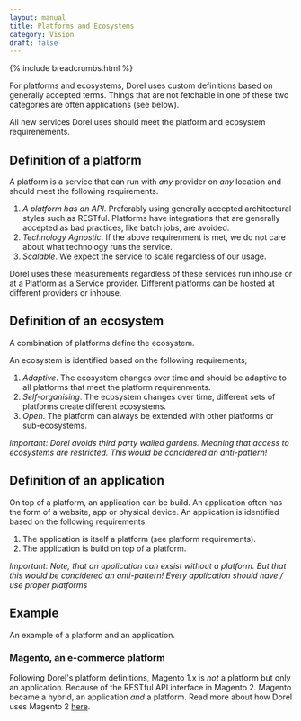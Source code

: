 ```yaml
---
layout: manual
title: Platforms and Ecosystems
category: Vision
draft: false
---
```


{% include breadcrumbs.html %}

For platforms and ecosystems, Dorel uses custom definitions based on generally accepted terms. Things that are not fetchable in one of these two categories are often applications (see below).

All new services Dorel uses should meet the platform and ecosystem requirenements.

## Definition of a platform

A platform is a service that can run with _any_ provider on _any_ location and should meet the following requirements.

1. *A platform has an API*. Preferably using generally accepted architectural styles such as RESTful. Platforms have integrations that are generally accepted as bad practices, like batch jobs, are avoided.
2. *Technology Agnostic*. If the above requirenment is met, we do not care about what technology runs the service.
3. *Scalable*. We expect the service to scale regardless of our usage.

Dorel uses these measurements regardless of these services run inhouse or at a Platform as a Service provider. Different platforms can be hosted at different providers or inhouse.

## Definition of an ecosystem

A combination of platforms define the ecosystem.

An ecosystem is identified based on the following requirements;

1. *Adaptive*. The ecosystem changes over time and should be adaptive to all platforms that meet the platform requirenments.
2. *Self-organising*. The ecosystem changes over time, different sets of platforms create different ecosystems.
3. *Open*. The platform can always be extended with other platforms or sub-ecosystems.

_Important: Dorel avoids third party walled gardens. Meaning that access to ecosystems are restricted. This would be concidered an anti-pattern!_

## Definition of an application

On top of a platform, an application can be build. An application often has the form of a website, app or physical device. An application is identified based on the following requirements.

1. The application is itself a platform (see platform requirements).
2. The application is build on top of a platform.

_Important: Note, that an application can exsist without a platform. But that this would be concidered an anti-pattern! Every application should have / use proper platforms_

## Example

An example of a platform and an application.

### Magento, an e-commerce platform

Following Dorel's platform definitions, Magento 1.x is _not_ a platform but only an application. Because of the RESTful API interface in Magento 2. Magento became a hybrid, an application _and_ a platform. Read more about how Dorel uses Magento 2 [here](./technology/ecommerce-container-architecture).

